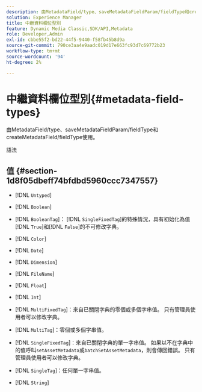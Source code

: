 ```yaml
---
description: 由MetadataField/type、saveMetadataFieldParam/fieldType和createMetadataField/fieldType使用。
solution: Experience Manager
title: 中繼資料欄位型別
feature: Dynamic Media Classic,SDK/API,Metadata
role: Developer,Admin
exl-id: cbbe55f2-bd22-44f5-9440-f58fb45b8d9a
source-git-commit: 790ce3aa4e9aadc019d17e663fc93d7c69772b23
workflow-type: tm+mt
source-wordcount: '94'
ht-degree: 2%

---
```


# 中繼資料欄位型別{#metadata-field-types}

由MetadataField/type、saveMetadataFieldParam/fieldType和createMetadataField/fieldType使用。

語法

## 值 {#section-1d8f05dbeff74bfdbd5960ccc7347557}

* [!DNL `Untyped`]
* [!DNL `Boolean`]
* [!DNL `BooleanTag`]： [!DNL `SingleFixedTag`]的特殊情況，具有初始化為值[!DNL `True`]和[!DNL `False`]的不可修改字典。

* [!DNL `Color`]
* [!DNL `Date`]
* [!DNL `Dimension`]
* [!DNL `FileName`]
* [!DNL `Float`]
* [!DNL `Int`]
* [!DNL `MultiFixedTag`]：來自已關閉字典的零個或多個字串值。 只有管理員使用者可以修改字典。
* [!DNL `MultiTag`]：零個或多個字串值。
* [!DNL `SingleFixedTag`]：來自已關閉字典的單一字串值。 如果以不在字典中的值呼叫`setAssetMetadata`或`batchSetAssetMetadata`，則會傳回錯誤。 只有管理員使用者可以修改字典。

* [!DNL `SingleTag`]：任何單一字串值。
* [!DNL `String`]
